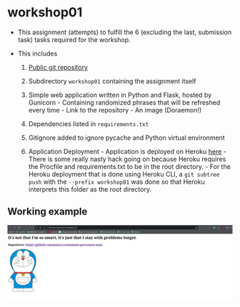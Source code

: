# workshop01
- This assignment (attempts) to fulfill the 6 (excluding the last, submission task) tasks required for the workshop.
- This includes
		
    1. [Public git repository](https://github.com/jonzxz/containers-precourse-assn)
		
    1. Subdirectory `workshop01` containing the assignment itself
		
    1. Simple web application written in Python and Flask, hosted by Gunicorn
				- Containing randomized phrases that will be refreshed every time
				- Link to the repository
				- An image (Doraemon!)
		
    1. Dependencies listed in `requirements.txt`
		
    1. Gitignore added to ignore pycache and Python virtual environment
		
    1. Application Deployment
				- Application is deployed on Heroku [here](https://cdfs-precourse-assn.herokuapp.com/)
				- There is some really nasty hack going on because Heroku requires the Procfile and requirements.txt to be in the root directory.
					- For the Heroku deployment that is done using Heroku CLI, a `git subtree push` with the `--prefix workshop01` was done so that Heroku interprets this folder as the root directory.

## Working example
![working example](./images/working_example.jpg)